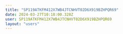 ```yaml
---
title: "SP119ATKFM412X7WB4JTCNHVT02D6X919BZHPQR69"
date: 2024-03-27T10:18:00.328Z
user: SP119ATKFM412X7WB4JTCNHVT02D6X919BZHPQR69
layout: "users"
---
```

    
